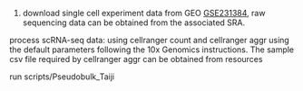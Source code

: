 1. download single cell experiment data from GEO [GSE231384](https://www.ncbi.xyz/geo/query/acc.cgi?acc=GSE231384), raw sequencing data can be obtained from the associated SRA.

process scRNA-seq data: using cellranger count and cellranger aggr using the default parameters following the 10x Genomics instructions. The sample csv file required by cellranger aggr can be obtained from resources

run scripts/Pseudobulk_Taiji
